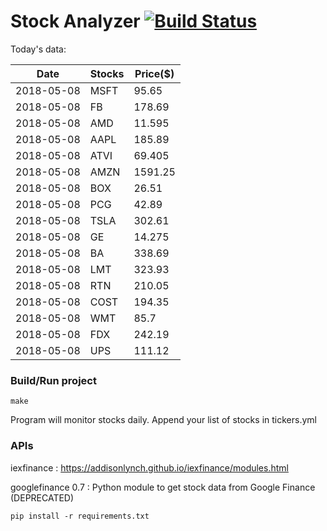 # Stock Analyzer [![Build Status](https://travis-ci.org/ogoyal/StockAnalyzer.svg?branch=master)](https://travis-ci.org/ogoyal/StockAnalyzer)

Today's data:

| Date| Stocks| Price($) | 
| --- | --- | ---  | 
| 2018-05-08| MSFT| 95.65 | 
| 2018-05-08| FB| 178.69 | 
| 2018-05-08| AMD| 11.595 | 
| 2018-05-08| AAPL| 185.89 | 
| 2018-05-08| ATVI| 69.405 | 
| 2018-05-08| AMZN| 1591.25 | 
| 2018-05-08| BOX| 26.51 | 
| 2018-05-08| PCG| 42.89 | 
| 2018-05-08| TSLA| 302.61 | 
| 2018-05-08| GE| 14.275 | 
| 2018-05-08| BA| 338.69 | 
| 2018-05-08| LMT| 323.93 | 
| 2018-05-08| RTN| 210.05 | 
| 2018-05-08| COST| 194.35 | 
| 2018-05-08| WMT| 85.7 | 
| 2018-05-08| FDX| 242.19 | 
| 2018-05-08| UPS| 111.12 | 

### Build/Run project

```
make
```

Program will monitor stocks daily. Append your list of stocks in tickers.yml

### APIs
iexfinance : https://addisonlynch.github.io/iexfinance/modules.html

googlefinance 0.7 : Python module to get stock data from Google Finance (DEPRECATED)

```
pip install -r requirements.txt
```
